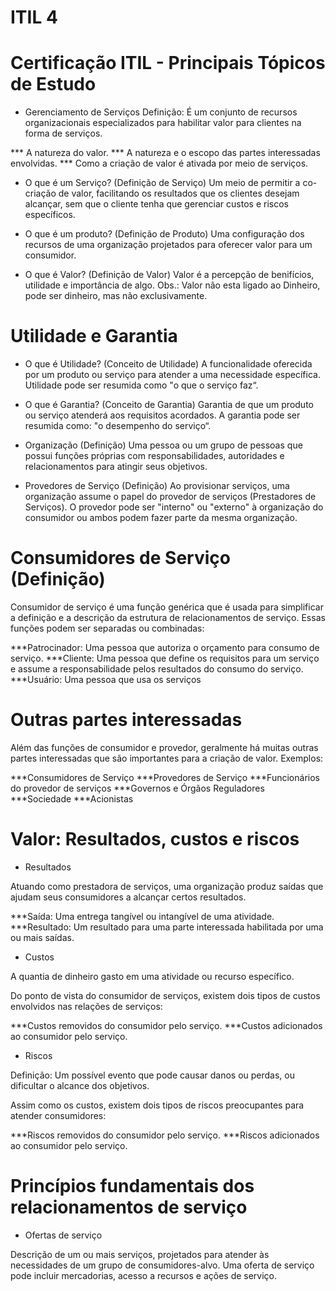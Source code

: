 # ITIL 4
# Certificação ITIL - Principais Tópicos de Estudo


* Gerenciamento de Serviços
Definição: É um conjunto de recursos organizacionais especializados para habilitar valor para clientes na forma de serviços.

*** A natureza do valor.
*** A natureza e o escopo das partes interessadas envolvidas.
*** Como a criação de valor é ativada por meio de serviços.

* O que é um Serviço? (Definição de Serviço)
Um meio de permitir a co-criação de valor, facilitando os resultados que os clientes desejam alcançar, sem que o cliente tenha que gerenciar custos e riscos específicos.

* O que é um produto? (Definição de Produto)
Uma configuração dos recursos de uma organização projetados para oferecer valor para um consumidor.

* O que é Valor? (Definição de Valor)
Valor é a percepção de benifícios, utilidade e importância de algo. 
Obs.: Valor não esta ligado ao Dinheiro, pode ser dinheiro, mas não exclusivamente. 


# Utilidade e Garantia

* O que é Utilidade? (Conceito de Utilidade)
A funcionalidade oferecida por um produto ou serviço para atender a uma necessidade específica. Utilidade pode ser resumida
como "o que o serviço faz“.

* O que é Garantia? (Conceito de Garantia)
Garantia de que um produto ou serviço atenderá aos requisitos acordados. A garantia pode ser resumida como: "o desempenho do serviço“.

* Organização (Definição)
Uma pessoa ou um grupo de pessoas que possui funções próprias com
responsabilidades, autoridades e relacionamentos para atingir seus objetivos.

* Provedores de Serviço (Definição)
Ao provisionar serviços, uma organização assume o papel do provedor de serviços (Prestadores de Serviços). O provedor pode ser "interno" ou "externo" à organização do consumidor ou ambos podem fazer parte da mesma organização.

# Consumidores de Serviço (Definição)

Consumidor de serviço é uma função genérica que é usada para
simplificar a definição e a descrição da estrutura de relacionamentos de serviço. Essas funções podem ser separadas ou combinadas:

   ***Patrocinador: Uma pessoa que autoriza o orçamento para consumo de serviço.
   ***Cliente: Uma pessoa que define os requisitos para um serviço e assume a responsabilidade pelos resultados do consumo do
serviço.
   ***Usuário: Uma pessoa que usa os serviços

# Outras partes interessadas

Além das funções de consumidor e provedor, geralmente há muitas outras partes interessadas que são importantes para a criação de
valor. Exemplos:

***Consumidores de Serviço
***Provedores de Serviço
***Funcionários do provedor de serviços
***Governos e Órgãos Reguladores
***Sociedade
***Acionistas

# Valor: Resultados, custos e riscos

* Resultados

Atuando como prestadora de serviços, uma organização produz saídas que ajudam seus consumidores a alcançar certos
resultados.
 
   ***Saída: Uma entrega tangível ou intangível de uma atividade.
   ***Resultado: Um resultado para uma parte interessada habilitada por uma ou mais saídas.


* Custos

A quantia de dinheiro gasto em uma atividade ou recurso específico.

Do ponto de vista do consumidor de serviços, existem dois tipos de custos envolvidos nas relações de serviços: 

  ***Custos removidos do consumidor pelo serviço.
  ***Custos adicionados ao consumidor pelo serviço.


* Riscos

Definição: Um possível evento que pode causar danos ou perdas, ou dificultar o alcance dos objetivos.

Assim como os custos, existem dois tipos de riscos preocupantes para atender consumidores:

   ***Riscos removidos do consumidor pelo serviço.
   ***Riscos adicionados ao consumidor pelo serviço.


# Princípios fundamentais dos relacionamentos de serviço

* Ofertas de serviço

Descrição de um ou mais serviços, projetados para atender às
necessidades de um grupo de consumidores-alvo. Uma oferta de serviço pode incluir mercadorias, acesso a recursos e ações de serviço.



